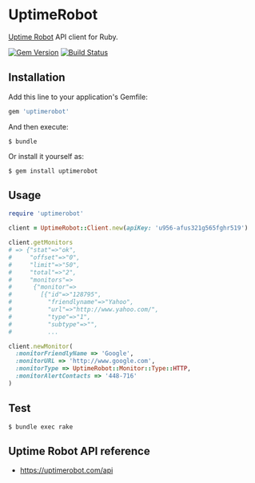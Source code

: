 # UptimeRobot

[Uptime Robot](https://uptimerobot.com/) API client for Ruby.

[![Gem Version](https://badge.fury.io/rb/uptimerobot.svg)](http://badge.fury.io/rb/uptimerobot)
[![Build Status](https://travis-ci.org/winebarrel/uptimerobot.svg?branch=master)](https://travis-ci.org/winebarrel/uptimerobot)

## Installation

Add this line to your application's Gemfile:

```ruby
gem 'uptimerobot'
```

And then execute:

    $ bundle

Or install it yourself as:

    $ gem install uptimerobot

## Usage

```ruby
require 'uptimerobot'

client = UptimeRobot::Client.new(apiKey: 'u956-afus321g565fghr519')

client.getMonitors
# => {"stat"=>"ok",
#     "offset"=>"0",
#     "limit"=>"50",
#     "total"=>"2",
#     "monitors"=>
#      {"monitor"=>
#        [{"id"=>"128795",
#          "friendlyname"=>"Yahoo",
#          "url"=>"http://www.yahoo.com/",
#          "type"=>"1",
#          "subtype"=>"",
#          ...

client.newMonitor(
  :monitorFriendlyName => 'Google',
  :monitorURL => 'http://www.google.com',
  :monitorType => UptimeRobot::Monitor::Type::HTTP,
  :monitorAlertContacts => '448-716'
)
```

## Test

    $ bundle exec rake

## Uptime Robot API reference

* https://uptimerobot.com/api
